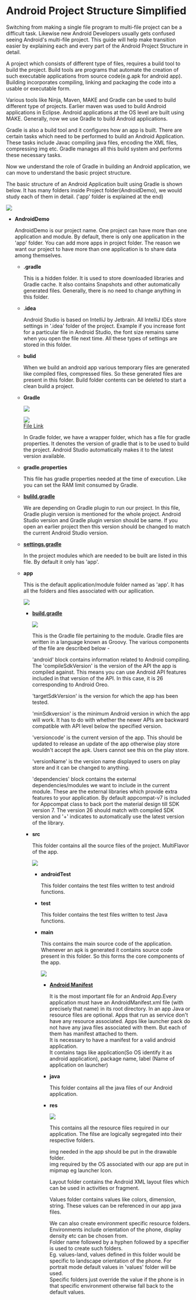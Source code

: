 # Android Project Structure Simplified

Switching from making a single file program to multi-file project can be a difficult task. Likewise new Android Developers usually gets confused seeing Android's multi-file project. This guide will help make transition easier by explaining each and every part of the Android Project Structure in detail.

A project which consists of different type of files, requires a build tool to build the project. Build tools are programs that automate the creation of such executable applications from source code\(e.g.apk for android app\). Building incorporates compiling, linking and packaging the code into a usable or executable form.

Various tools like Ninja, Maven, MAKE and Gradle can be used to build different type of projects. Earlier maven was used to build Android applications in Eclipse. Android applications at the OS level are built using MAKE. Generally, now we use Gradle to build Android applications.

Gradle is also a build tool and it configures how an app is built. There are certain tasks which need to be performed to build an Android Application. These tasks include Javac compiling java files, encoding the XML files, compressing img etc. Gradle manages all this build system and performs these necessary tasks.

Now we understand the role of Gradle in building an Android application, we can move to understand the basic project structure.

The basic structure of an Android Application built using Gradle is shown below. It has many folders inside Project folder\(AndroidDemo\), we would study each of them in detail. \('app' folder is explained at the end\)

![](img/projStructure.png)

- **AndroidDemo**

  AndroidDemo is our project name. One project can have more than one application and module. By default, there is only one application in the 'app' folder. You can add more apps in project folder. The reason we want our project to have more than one application is to share data among themselves.

  - **.gradle**

    This is a hidden folder. It is used to store downloaded libraries and Gradle cache. It also contains Snapshots and other automatically generated files. Generally, there is no need to change anything in this folder.

  - **.idea**

    Android Studio is based on IntelliJ by Jetbrain. All IntelliJ IDEs store settings in '.idea' folder of the project. Example if you increase font for a particular file in Android Studio, the font size remains same when you open the file next time. All these types of settings are stored in this folder.

  - **bulid**

    When we build an android app various temporary files are generated like compiled files, compressed files. So these generated files are present in this folder. Build folder contents can be deleted to start a clean build a project.

  - **Gradle**

    ![](img/gradle.png)

    ![](img/gradleWrapper.png)  
    [File Link](./AndroidDemo/gradle/wrapper/gradle-wrapper.properties)

    In Gradle folder, we have a wrapper folder, which has a file for gradle properties. It denotes the version of gradle that is to be used to build the project. Android Studio automatically makes it to the latest version available.

  - **gradle.properties**

    This file has gradle properties needed at the time of execution. Like you can set the RAM limit consumed by Gradle.

  - [**bulild.gradle**](./AndroidDemo/build.gradle)

    We are depending on Gradle plugin to run our project. In this file, Gradle plugin version is mentioned for the whole project. Android Studio version and Gradle plugin version should be same. If you open an earlier project then this version should be changed to match the current Android Studio version.

  - [**settings.gradle**](./AndroidDemo/settings.gradle)

    In the project modules which are needed to be built are listed in this file. By default it only has 'app'.

  - **app**

    This is the default application/module folder named as 'app'. It has all the folders and files associated with our apllication.

    ![](img/app.png)

    - [**build.gradle**](./AndroidDemo/app/build.gradle)

      ![](img/appgradle.png)

      This is the Gradle file pertaining to the module. Gradle files are written in a language known as Groovy. The various components of the file are described below -

      'android' block contains information related to Android compiling. The 'compileSdkVersion' is the version of the API the app is compiled against. This means you can use Android API features included in that version of the API. In this case, it is 26 corresponding to Android Oreo.

      'targetSdkVersion' is the version for which the app has been tested.

      'minSdkversion' is the minimum Android version in which the app will work. It has to do with whether the newer APIs are backward compatible with API level below the specified version.

      'versioncode' is the current version of the app. This should be updated to release an update of the app otherwise play store wouldn't accept the apk. Users cannot see this on the play store.

      'versionName' is the version name displayed to users on play store and it can be changed to anything.

      'dependencies' block contains the external dependencies/modules we want to include in the current module. These are the external libraries which provide extra features to your application. By default appcompat-v7 is included for Appcompat class to back port the material design till SDK version 7. The version 26 should match with compiled SDK version and '+' indicates to automatically use the latest version of the library.

    - **src**

      This folder contains all the source files of the project. MultiFlavor of the app.

      ![](img/src.png)

      - **androidTest**

        This folder contains the test files written to test android functions.

      - **test**

        This folder contains the test files written to test Java functions.

      - **main**

        This contains the main source code of the application. Whenever an apk is generated it contains source code present in this folder. So this forms the core components of the app.

        ![](img/main.png)

        - [**Android Manifest**](./AndroidDemo/app/src/main/AndroidManifest.xml)

          It is the most important file for an Android App.Every application must have an AndroidManifest.xml file \(with precisely that name\) in its root directory. In an app Java or resource files are optional. Apps that run as service don't have any resource associated. Apps like launcher pack do not have any java files associated with them. But each of them has manifest attached to them.  
           It is necessary to have a manifest for a valid android application.  
           It contains tags like application\(So OS identify it as android application\), package name, label \(Name of application on launcher\)

        - **java**

          This folder contains all the java files of our Android application.

        - **res**

          ![](img/res.png)

          This contains all the resource files required in our application. The filse are logically segregated into their respective folders.

          img needed in the app should be put in the drawable folder.  
           img required by the OS associated with our app are put in mipmap eg launcher Icon.

          Layout folder contains the Android XML layout files which can be used in activities or fragment.

          Values folder contains values like colors, dimension, string. These values can be referenced in our app java files.

          We can also create environment specific resource folders. Environments include orientation of the phone, display density etc can be chosen from.  
           Folder name followed by a hyphen followed by a specifier is used to create such folders.  
           Eg. values-land, values defined in this folder would be specific to landscape orientation of the phone. For portrait mode default values in 'values' folder will be used.  
           Specific folders just override the value if the phone is in that specific environment otherwise fall back to the default values.
